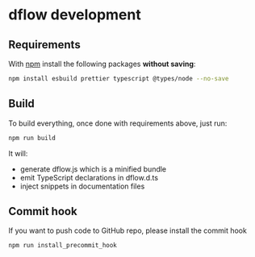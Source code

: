 # dflow development

## Requirements

With [npm](https://www.npmjs.com/) install the following packages **without saving**:

```sh
npm install esbuild prettier typescript @types/node --no-save
```

## Build

To build everything, once done with requirements above, just run:

```sh
npm run build
```

It will:

- generate dflow.js which is a minified bundle
- emit TypeScript declarations in dflow.d.ts
- inject snippets in documentation files

## Commit hook

If you want to push code to GitHub repo, please install the commit hook

```sh
npm run install_precommit_hook
```
